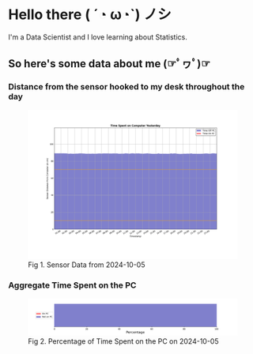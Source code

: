 
# Hello there ( ´◔ ω◔`) ノシ

I'm a Data Scientist and I love learning about Statistics.

## So here's some data about me (☞ﾟヮﾟ)☞


### Distance from the sensor hooked to my desk throughout the day
<figure>
  <picture>
    <source media="(prefers-color-scheme: dark)" srcset="Pi/readme/graphs/lineplot/dark-plot-2024-10-05.png">
    <source media="(prefers-color-scheme: light)" srcset="Pi/readme/graphs/lineplot/light-plot-2024-10-05.png">
    <img alt="Shows a black logo in light color mode and a white one in dark color mode." src="Pi/readme/graphs/lineplot/light-plot-2024-10-05.png">
  </picture>
  <figcaption>Fig 1. Sensor Data from 2024-10-05</figcaption>
</figure>



### Aggregate Time Spent on the PC
<figure>
  <picture>
    <source media="(prefers-color-scheme: dark)" srcset="Pi/readme/graphs/barplot/dark-plot-2024-10-05.png">
    <source media="(prefers-color-scheme: light)" srcset="Pi/readme/graphs/barplot/light-plot-2024-10-05.png">
    <img alt="Shows a black logo in light color mode and a white one in dark color mode." src="Pi/readme/graphs/barplot/light-plot-2024-10-05.png">
  </picture>
  <figcaption>Fig 2. Percentage of Time Spent on the PC on 2024-10-05</figcaption>
</figure>
